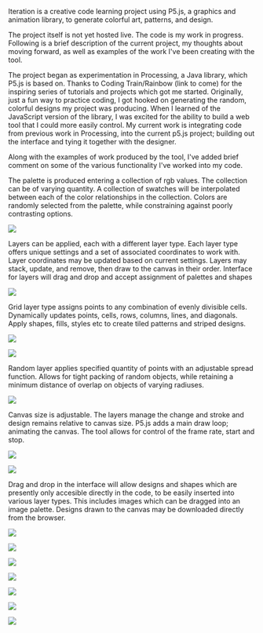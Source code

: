 

Iteration is a creative code learning project using P5.js, a graphics and animation library, to generate colorful art, patterns, and design. 

The project itself is not yet hosted live. The code is my work in progress. Following is a brief description of the current project, my thoughts about moving forward, as well as examples of the work I've been creating with the tool.

The project began as experimentation in Processing, a Java library, which P5.js is based on. Thanks to Coding Train/Rainbow (link to come) for the inspiring series of tutorials and projects which got me started. Originally, just a fun way to practice coding, I got hooked on generating the random, colorful designs my project was producing. When I learned of the JavaScript version of the library, I was excited for the ability to build a web tool that I could more easily control. My current work is integrating code from previous work in Processing, into the current p5.js project; building out the interface and tying it together with the designer.

Along with the examples of work produced by the tool, I've added brief comment on some of the various functionality I've worked into my code.

The palette is produced entering a collection of rgb values. The collection can be of varying quantity. A collection of swatches will be interpolated between each of the color relationships in the collection. Colors are randomly selected from the palette, while constraining against poorly contrasting options.

![](images/random-organic-geometry.jpg)

Layers can be applied, each with a different layer type. Each layer type offers unique settings and a set of associated coordinates to work with. Layer coordinates may be updated based on current settings. Layers may stack, update, and remove, then draw to the canvas in their order. Interface for layers will drag and drop and accept assignment of palettes and shapes

![](images/blue-green-landscape.jpg) 

Grid layer type assigns points to any combination of evenly divisible cells. Dynamically updates points, cells, rows, columns, lines, and diagonals. Apply shapes, fills, styles etc to create tiled patterns and striped designs.

![](images/snowflakes-grid.jpg)

![](images/turquoise-tangerine-radials.jpg)

Random layer applies specified quantity of points with an adjustable spread function. Allows for tight packing of random objects, while retaining a minimum distance of overlap on objects of varying radiuses.

![](images/random-rose-analgous-grayscale-palette.jpg)

Canvas size is adjustable. The layers manage the change and stroke and design remains relative to canvas size. P5.js adds a main draw loop; animating the canvas. The tool allows for control of the frame rate, start and stop.

![](images/grid-stars.jpg)

![](images/pink-yellow-landscape.jpg)

Drag and drop in the interface will allow designs and shapes which are presently only accesible directly in the code, to be easily inserted into various layer types. This includes images which can be dragged into an image palette. Designs drawn to the canvas may be downloaded directly from the browser.

![](images/diamond-grid-snowflakes.jpg)

![](images/green-diamond-concentrics.jpg)

![](images/striped-diamond-polygon.jpg)

![](images/striped-stars-radials-diamonds.jpg)

![](images/red-striped-diamonds-concentrics.jpg)

![](images/offset-grid-polygons.jpg)

![](images/grid-polygons.jpg)



   
